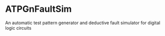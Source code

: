 # ATPGnFaultSim
An automatic test pattern generator and deductive fault simulator for digital logic circuits
